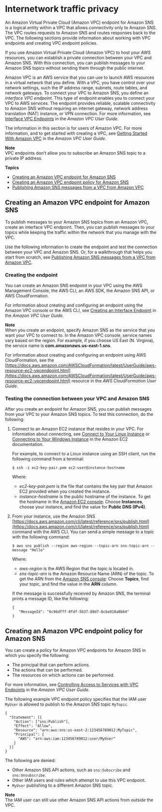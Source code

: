 # Internetwork traffic privacy<a name="sns-internetwork-traffic-privacy"></a>

An Amazon Virtual Private Cloud \(Amazon VPC\) endpoint for Amazon SNS is a logical entity within a VPC that allows connectivity only to Amazon SNS\. The VPC routes requests to Amazon SNS and routes responses back to the VPC\. The following sections provide information about working with VPC endpoints and creating VPC endpoint policies\.

If you use Amazon Virtual Private Cloud \(Amazon VPC\) to host your AWS resources, you can establish a private connection between your VPC and Amazon SNS\. With this connection, you can publish messages to your Amazon SNS topics without sending them through the public internet\.

Amazon VPC is an AWS service that you can use to launch AWS resources in a virtual network that you define\. With a VPC, you have control over your network settings, such the IP address range, subnets, route tables, and network gateways\. To connect your VPC to Amazon SNS, you define an *interface VPC endpoint*\. This type of endpoint enables you to connect your VPC to AWS services\. The endpoint provides reliable, scalable connectivity to Amazon SNS without requiring an internet gateway, network address translation \(NAT\) instance, or VPN connection\. For more information, see [Interface VPC Endpoints](https://docs.aws.amazon.com/vpc/latest/userguide/vpce-interface.html) in the *Amazon VPC User Guide*\.

The information in this section is for users of Amazon VPC\. For more information, and to get started with creating a VPC, see [Getting Started With Amazon VPC](https://docs.aws.amazon.com/vpc/latest/userguide/getting-started-ipv4.html) in the *Amazon VPC User Guide*\.

**Note**  
VPC endpoints don't allow you to subscribe an Amazon SNS topic to a private IP address\.

**Topics**
+ [Creating an Amazon VPC endpoint for Amazon SNS](#sns-vpc-create-endpoint)
+ [Creating an Amazon VPC endpoint policy for Amazon SNS](#sns-vpc-endpoint-policy)
+ [Publishing Amazon SNS messages from a VPC from Amazon VPC](sns-vpc.md)

## Creating an Amazon VPC endpoint for Amazon SNS<a name="sns-vpc-create-endpoint"></a>

To publish messages to your Amazon SNS topics from an Amazon VPC, create an interface VPC endpoint\. Then, you can publish messages to your topics while keeping the traffic within the network that you manage with the VPC\.

Use the following information to create the endpoint and test the connection between your VPC and Amazon SNS\. Or, for a walkthrough that helps you start from scratch, see [Publishing Amazon SNS messages from a VPC from Amazon VPC](sns-vpc.md)\.

### Creating the endpoint<a name="sns-vpc-endpoint-create"></a>

You can create an Amazon SNS endpoint in your VPC using the AWS Management Console, the AWS CLI, an AWS SDK, the Amazon SNS API, or AWS CloudFormation\.

For information about creating and configuring an endpoint using the Amazon VPC console or the AWS CLI, see [Creating an Interface Endpoint](https://docs.aws.amazon.com/vpc/latest/userguide/vpce-interface.html#create-interface-endpoint) in the *Amazon VPC User Guide*\.

**Note**  
When you create an endpoint, specify Amazon SNS as the service that you want your VPC to connect to\. In the Amazon VPC console, service names vary based on the region\. For example, if you choose US East \(N\. Virginia\), the service name is **com\.amazonaws\.us\-east\-1\.sns**\.

For information about creating and configuring an endpoint using AWS CloudFormation, see the [https://docs.aws.amazon.com/AWSCloudFormation/latest/UserGuide/aws-resource-ec2-vpcendpoint.html](https://docs.aws.amazon.com/AWSCloudFormation/latest/UserGuide/aws-resource-ec2-vpcendpoint.html) resource in the *AWS CloudFormation User Guide*\.

### Testing the connection between your VPC and Amazon SNS<a name="sns-vpc-publish"></a>

After you create an endpoint for Amazon SNS, you can publish messages from your VPC to your Amazon SNS topics\. To test this connection, do the following:

1. Connect to an Amazon EC2 instance that resides in your VPC\. For information about connecting, see [Connect to Your Linux Instance](https://docs.aws.amazon.com/AWSEC2/latest/DeveloperGuide/AccessingInstances.html) or [Connecting to Your Windows Instance](https://docs.aws.amazon.com/AWSEC2/latest/WindowsGuide/connecting_to_windows_instance.html) in the Amazon EC2 documentation\.

   For example, to connect to a Linux instance using an SSH client, run the following command from a terminal:

   ```
   $ ssh -i ec2-key-pair.pem ec2-user@instance-hostname
   ```

   Where:
   + *ec2\-key\-pair\.pem* is the file that contains the key pair that Amazon EC2 provided when you created the instance\.
   + *instance\-hostname* is the public hostname of the instance\. To get the hostname in the [Amazon EC2 console](https://console.aws.amazon.com/ec2): Choose **Instances**, choose your instance, and find the value for **Public DNS \(IPv4\)**\.

1. From your instance, use the Amazon SNS [https://docs.aws.amazon.com/cli/latest/reference/sns/publish.html](https://docs.aws.amazon.com/cli/latest/reference/sns/publish.html) command with the AWS CLI\. You can send a simple message to a topic with the following command:

   ```
   $ aws sns publish --region aws-region --topic-arn sns-topic-arn --message "Hello"
   ```

   Where:
   + *aws\-region* is the AWS Region that the topic is located in\.
   + *sns\-topic\-arn* is the Amazon Resource Name \(ARN\) of the topic\. To get the ARN from the [Amazon SNS console](https://console.aws.amazon.com/sns/home): Choose **Topics**, find your topic, and find the value in the **ARN** column\.

   If the message is successfully received by Amazon SNS, the terminal prints a message ID, like the following:

   ```
   {
      "MessageId": "6c96dfff-0fdf-5b37-88d7-8cba910a8b64"
   }
   ```

## Creating an Amazon VPC endpoint policy for Amazon SNS<a name="sns-vpc-endpoint-policy"></a>

You can create a policy for Amazon VPC endpoints for Amazon SNS in which you specify the following:
+ The principal that can perform actions\.
+ The actions that can be performed\.
+ The resources on which actions can be performed\.

For more information, see [Controlling Access to Services with VPC Endpoints](https://docs.aws.amazon.com/vpc/latest/userguide/vpc-endpoints-access.html) in the *Amazon VPC User Guide*\.

The following example VPC endpoint policy specifies that the IAM user `MyUser` is allowed to publish to the Amazon SNS topic `MyTopic`\.

```
{
  "Statement": [{
    "Action": ["sns:Publish"],
    "Effect": "Allow",
    "Resource": "arn:aws:sns:us-east-2:123456789012:MyTopic",
    "Principal": {
      "AWS": "arn:aws:iam:123456789012:user/MyUser"
    }
  }]
}
```

The following are denied:
+ Other Amazon SNS API actions, such as `sns:Subscribe` and `sns:Unsubscribe`\.
+ Other IAM users and rules which attempt to use this VPC endpoint\.
+ `MyUser` publishing to a different Amazon SNS topic\.

**Note**  
The IAM user can still use other Amazon SNS API actions from *outside* the VPC\.